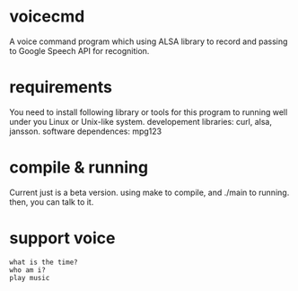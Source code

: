 # voicecmd
A voice command program which using ALSA library to record and passing to Google Speech API for recognition.

# requirements
You need to install following library or tools for this program to running well
under you Linux or Unix-like system.
	developement libraries: curl, alsa, jansson.
	software dependences: mpg123

# compile & running
Current just is a beta version. using make to compile, and ./main to running.
then, you can talk to it.

# support voice
	what is the time?
	who am i?
	play music

